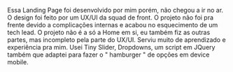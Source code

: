 Essa Landing Page foi desenvolvido por mim porém, não chegou a ir no ar. O design foi feito por um UX/UI da squad de front.
O projeto não foi pra frente devido a complicações internas e acabou no esquecimento de um tech lead.
O projeto não é a só a Home em si, eu também fiz as outras partes, mas incompleto pela parte do UX/UI.
Serviu muito de aprendizado e experiência pra mim.
Usei Tiny Slider, Dropdowns, um script em JQuery também que adaptei para fazer o " hamburger " de opções em device mobile.
